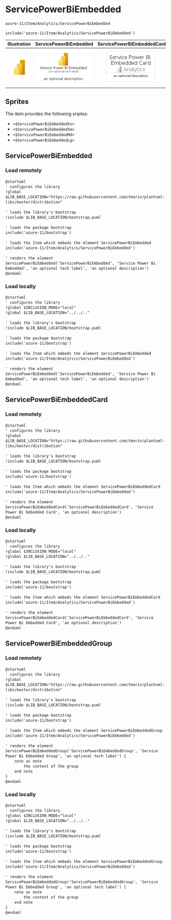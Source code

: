 # ServicePowerBiEmbedded


```text
azure-11/Item/Analytics/ServicePowerBiEmbedded
```

```text
include('azure-11/Item/Analytics/ServicePowerBiEmbedded')
```



| Illustration | ServicePowerBiEmbedded | ServicePowerBiEmbeddedCard | ServicePowerBiEmbeddedGroup |
| :---: | :---: | :---: | :---: |
| ![illustration for Illustration](../../../azure-11/Item/Analytics/ServicePowerBiEmbedded.png) | ![illustration for ServicePowerBiEmbedded](../../../azure-11/Item/Analytics/ServicePowerBiEmbedded.Local.png) | ![illustration for ServicePowerBiEmbeddedCard](../../../azure-11/Item/Analytics/ServicePowerBiEmbeddedCard.Local.png) | ![illustration for ServicePowerBiEmbeddedGroup](../../../azure-11/Item/Analytics/ServicePowerBiEmbeddedGroup.Local.png) |



## Sprites
The item provides the following sriptes:

- `<$ServicePowerBiEmbeddedXs>`
- `<$ServicePowerBiEmbeddedSm>`
- `<$ServicePowerBiEmbeddedMd>`
- `<$ServicePowerBiEmbeddedLg>`





## ServicePowerBiEmbedded

### Load remotely
```plantuml
@startuml
' configures the library
!global $LIB_BASE_LOCATION="https://raw.githubusercontent.com/tmorin/plantuml-libs/master/distribution"

' loads the library's bootstrap
!include $LIB_BASE_LOCATION/bootstrap.puml

' loads the package bootstrap
include('azure-11/bootstrap')

' loads the Item which embeds the element ServicePowerBiEmbedded
include('azure-11/Item/Analytics/ServicePowerBiEmbedded')

' renders the element
ServicePowerBiEmbedded('ServicePowerBiEmbedded', 'Service Power Bi Embedded', 'an optional tech label', 'an optional description')
@enduml
```

### Load locally
```plantuml
@startuml
' configures the library
!global $INCLUSION_MODE="local"
!global $LIB_BASE_LOCATION="../../.."

' loads the library's bootstrap
!include $LIB_BASE_LOCATION/bootstrap.puml

' loads the package bootstrap
include('azure-11/bootstrap')

' loads the Item which embeds the element ServicePowerBiEmbedded
include('azure-11/Item/Analytics/ServicePowerBiEmbedded')

' renders the element
ServicePowerBiEmbedded('ServicePowerBiEmbedded', 'Service Power Bi Embedded', 'an optional tech label', 'an optional description')
@enduml
```

## ServicePowerBiEmbeddedCard

### Load remotely
```plantuml
@startuml
' configures the library
!global $LIB_BASE_LOCATION="https://raw.githubusercontent.com/tmorin/plantuml-libs/master/distribution"

' loads the library's bootstrap
!include $LIB_BASE_LOCATION/bootstrap.puml

' loads the package bootstrap
include('azure-11/bootstrap')

' loads the Item which embeds the element ServicePowerBiEmbeddedCard
include('azure-11/Item/Analytics/ServicePowerBiEmbedded')

' renders the element
ServicePowerBiEmbeddedCard('ServicePowerBiEmbeddedCard', 'Service Power Bi Embedded Card', 'an optional description')
@enduml
```

### Load locally
```plantuml
@startuml
' configures the library
!global $INCLUSION_MODE="local"
!global $LIB_BASE_LOCATION="../../.."

' loads the library's bootstrap
!include $LIB_BASE_LOCATION/bootstrap.puml

' loads the package bootstrap
include('azure-11/bootstrap')

' loads the Item which embeds the element ServicePowerBiEmbeddedCard
include('azure-11/Item/Analytics/ServicePowerBiEmbedded')

' renders the element
ServicePowerBiEmbeddedCard('ServicePowerBiEmbeddedCard', 'Service Power Bi Embedded Card', 'an optional description')
@enduml
```

## ServicePowerBiEmbeddedGroup

### Load remotely
```plantuml
@startuml
' configures the library
!global $LIB_BASE_LOCATION="https://raw.githubusercontent.com/tmorin/plantuml-libs/master/distribution"

' loads the library's bootstrap
!include $LIB_BASE_LOCATION/bootstrap.puml

' loads the package bootstrap
include('azure-11/bootstrap')

' loads the Item which embeds the element ServicePowerBiEmbeddedGroup
include('azure-11/Item/Analytics/ServicePowerBiEmbedded')

' renders the element
ServicePowerBiEmbeddedGroup('ServicePowerBiEmbeddedGroup', 'Service Power Bi Embedded Group', 'an optional tech label') {
    note as note
        the content of the group
    end note
}
@enduml
```

### Load locally
```plantuml
@startuml
' configures the library
!global $INCLUSION_MODE="local"
!global $LIB_BASE_LOCATION="../../.."

' loads the library's bootstrap
!include $LIB_BASE_LOCATION/bootstrap.puml

' loads the package bootstrap
include('azure-11/bootstrap')

' loads the Item which embeds the element ServicePowerBiEmbeddedGroup
include('azure-11/Item/Analytics/ServicePowerBiEmbedded')

' renders the element
ServicePowerBiEmbeddedGroup('ServicePowerBiEmbeddedGroup', 'Service Power Bi Embedded Group', 'an optional tech label') {
    note as note
        the content of the group
    end note
}
@enduml
```

